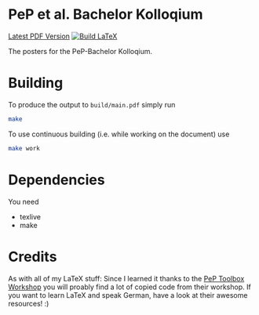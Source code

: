 PeP et al. Bachelor Kolloqium
===
[Latest PDF Version](https://github.com/The-Ludwig/pep-bachelor-colloquium/releases/latest/download/pep-poster.pdf)
[![Build LaTeX](https://github.com/The-Ludwig/pep-bachelor-colloquium/actions/workflows/build.yml/badge.svg)](https://github.com/The-Ludwig/pep-bachelor-colloquium.git/actions/workflows/build.yml)

The posters for the PeP-Bachelor Kolloqium.

# Building
To produce the output to `build/main.pdf` simply run
```sh
make
```

To use continuous building (i.e. while working on the document) use 
```sh
make work
```

# Dependencies 
You need 
- texlive 
- make

# Credits
As with all of my LaTeX stuff: Since I learned it thanks to the [PeP Toolbox Workshop](https://toolbox.pep-dortmund.org/)
you will proably find a lot of copied code from their workshop. If you want to learn LaTeX and speak German, have a look at their awesome resources! :)
